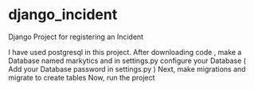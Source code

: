 # django_incident
Django Project for registering an Incident 

I have used postgresql in this project. 
After downloading code , make a Database named markytics and in settings.py configure 
  your Database ( Add your Database password in settings.py )
Next, make migrations and migrate to create tables
Now, run the project
  
  

